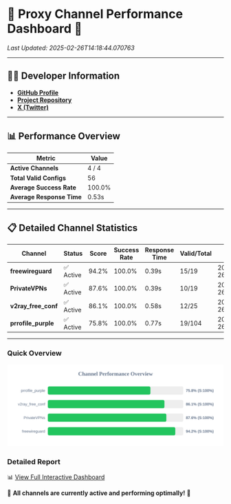 # 🌟 Proxy Channel Performance Dashboard 🌟

_Last Updated: 2025-02-26T14:18:44.070763_

---

## 👩‍💻 Developer Information

- **[GitHub Profile](https://github.com/4n0nymou3)**  
- **[Project Repository](https://github.com/4n0nymou3/multi-proxy-config-fetcher)**  
- **[X (Twitter)](https://x.com/4n0nymou3)**  

---

## 📊 Performance Overview

| Metric                | Value       |
|-----------------------|-------------|
| **Active Channels**   | 4 / 4       |
| **Total Valid Configs** | 56          |
| **Average Success Rate** | 100.0%      |
| **Average Response Time** | 0.53s       |

---

## 📋 Detailed Channel Statistics

| Channel          | Status     | Score  | Success Rate | Response Time | Valid/Total | Last Success               |
|------------------|------------|--------|--------------|---------------|-------------|----------------------------|
| **freewireguard**  | ✅ Active  | 94.2%  | 100.0% | 0.39s         | 15/19       | 2025-02-26T14:18:44.068971 |
| **PrivateVPNs**  | ✅ Active  | 87.6%  | 100.0% | 0.39s         | 10/19       | 2025-02-26T14:18:43.649621 |
| **v2ray_free_conf**  | ✅ Active  | 86.1%  | 100.0% | 0.58s         | 12/25       | 2025-02-26T14:18:43.223171 |
| **prrofile_purple**  | ✅ Active  | 75.8%  | 100.0% | 0.77s         | 19/104       | 2025-02-26T14:18:42.583647 |

---

### Quick Overview
<div align="center">
  <a href="https://raw.githubusercontent.com/nullluser/NullRepo/refs/heads/main/assets/channel_stats_chart.svg">
    <img src="https://raw.githubusercontent.com/nullluser/NullRepo/refs/heads/main/assets/channel_stats_chart.svg" alt="Source Performance Statistics" width="800">
  </a>
</div>

### Detailed Report
📊 [View Full Interactive Dashboard](https://htmlpreview.github.io/?https://github.com/nullluser/NullRepo/blob/main/assets/performance_report.html)

🎉 **All channels are currently active and performing optimally!** 🎉
